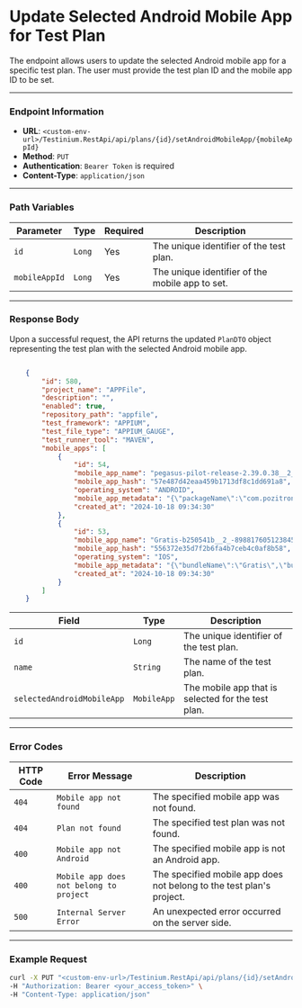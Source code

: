 # Update Selected Android Mobile App for Test Plan

The endpoint allows users to update the selected Android mobile app for a specific test plan. The user must provide the test plan ID and the mobile app ID to be set.

***

### Endpoint Information

* **URL**: `<custom-env-url>/Testinium.RestApi/api/plans/{id}/setAndroidMobileApp/{mobileAppId}`
* **Method**: `PUT`
* **Authentication**: `Bearer Token` is required
* **Content-Type**: `application/json`

***

### Path Variables

| Parameter     | Type   | Required | Description                                     |
| ------------- | ------ | -------- | ----------------------------------------------- |
| `id`          | `Long` | Yes      | The unique identifier of the test plan.         |
| `mobileAppId` | `Long` | Yes      | The unique identifier of the mobile app to set. |

***

### Response Body

Upon a successful request, the API returns the updated `PlanDTO` object representing the test plan with the selected Android mobile app.

```json

    {
        "id": 580,
        "project_name": "APPFile",
        "description": "",
        "enabled": true,
        "repository_path": "appfile",
        "test_framework": "APPIUM",
        "test_file_type": "APPIUM_GAUGE",
        "test_runner_tool": "MAVEN",
        "mobile_apps": [
            {
                "id": 54,
                "mobile_app_name": "pegasus-pilot-release-2.39.0.38__2_-ee15733f-2799725523214323595.apk",
                "mobile_app_hash": "57e487d42eaa459b1713df8c1dd691a8",
                "operating_system": "ANDROID",
                "mobile_app_metadata": "{\"packageName\":\"com.pozitron.pegasus.pilotRelease\",\"label\":\"PGS Pilot\",\"icon\":\"res/u3.png\",\"versionName\":\"2.39.0.38\",\"versionCode\":119,\"minSdkVersion\":\"23\",\"targetSdkVersion\":\"33\"}",
                "created_at": "2024-10-18 09:34:30"
            },
            {
                "id": 53,
                "mobile_app_name": "Gratis-b250541b__2_-8988176051238453961.ipa",
                "mobile_app_hash": "556372e35d7f2b6fa4b7ceb4c0af8b58",
                "operating_system": "IOS",
                "mobile_app_metadata": "{\"bundleName\":\"Gratis\",\"bundleDisplayName\":\"Gratis\",\"bundleVersion\":\"3.2.12\",\"bundleMinOsVersion\":\"12.0\",\"bundleDevelopmentRegion\":\"tr\",\"bundleExecutable\":\"Gratis\",\"bundleIconFiles\":\"\",\"bundleInfoDictVersion\":\"6.0\",\"bundlePackageType\":\"APPL\",\"bundleMainStoryBoardFile\":\"Main\"}",
                "created_at": "2024-10-18 09:34:30"
            }
        ]
    }
```

| Field                      | Type        | Description                                        |
| -------------------------- | ----------- | -------------------------------------------------- |
| `id`                       | `Long`      | The unique identifier of the test plan.            |
| `name`                     | `String`    | The name of the test plan.                         |
| `selectedAndroidMobileApp` | `MobileApp` | The mobile app that is selected for the test plan. |

***

### Error Codes

| HTTP Code | Error Message                           | Description                                                          |
| --------- | --------------------------------------- | -------------------------------------------------------------------- |
| `404`     | `Mobile app not found`                  | The specified mobile app was not found.                              |
| `404`     | `Plan not found`                        | The specified test plan was not found.                               |
| `400`     | `Mobile app not Android`                | The specified mobile app is not an Android app.                      |
| `400`     | `Mobile app does not belong to project` | The specified mobile app does not belong to the test plan's project. |
| `500`     | `Internal Server Error`                 | An unexpected error occurred on the server side.                     |

***

### Example Request

```bash
curl -X PUT "<custom-env-url>/Testinium.RestApi/api/plans/{id}/setAndroidMobileApp/{mobileAppId}" \
-H "Authorization: Bearer <your_access_token>" \
-H "Content-Type: application/json"
```
